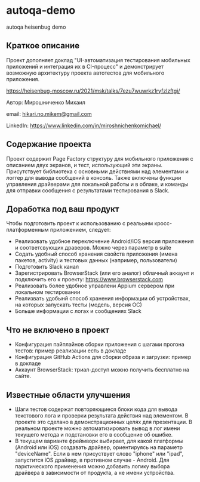 # autoqa-demo
autoqa heisenbug demo

## Краткое описание
Проект дополняет доклад "UI-автоматизация тестирования мобильных приложений и интеграция их в CI-процесс" и демонстрирует возможную архитектуру проекта автотестов для мобильного приложения.

https://heisenbug-moscow.ru/2021/msk/talks/7ezu7wuwrkz1ryfzlzftgi/



Автор: Мирошниченко Михаил

email: hikari.no.mikem@gmail.com

LinkedIn: https://www.linkedin.com/in/miroshnichenkomichael/

## Содержание проекта
Проект содержит Page Factory структуру для мобильного приложения с описанием двух экранов, и тест, использующий эти экраны. Присутствует библиотека с основными действиями над элементами и логгер для вывода сообщений в консоль. Также включены функции управления драйверами для локальной работы и в облаке, и команды для отправки сообщения с результатами тестирования в Slack. 

## Доработка под ваш продукт
Чтобы подготовить проект к использованию с реальынм кросс-платформенным приложением, следует:
- Реализовать удобное переключение Android/iOS версия приложения и соответсвующих драверов. Можно через параметр в suite
- Содать удобный способ хранения свойств приложения (имена пакетов, activity) и тестовых данных (например, пользователи)
- Подготовить Slack канал
- Зарегистрировать BrowserStack (или его аналог) облачный аккаунт и подключить его к проекту: https://www.browserstack.com
- Реализовать более удобное управлени Appium сервером при локальном тестировании
- Реализвать удобынй способ хранения информации об устройствах, на которых запускать тесты (модель, версия ОС)
- Больше информации с логах и сообщениях Slack

## Что не включено в проект
- Конфигурация пайплайнов сборки приложения с шагами прогона тестов: пример реализации есть в докладе
- Конфигурация GitHub Actions для сборки образа и загрузки: пример в докладе
- Аккаунт BrowserStack: триал-доступ можно получить бесплатно на сайте.

## Известные области улучшения
- Шаги тестов содержат повторяющиеся блоки кода для вывода текстового лога и проверки результата действия над элементом. В проекте это сделано в демонстрационных целях для презентации. В реальном проекте можно автоматизировать вывод в лог имени текущего метода и подстановки его в сообщение об ошибке.
- В текущем варианте фреймворк выбирает, для какой платформы (Android или iOS) создавать драйвер, ориентируясь на параметр "deviceName". Если в нем присуствует слово "iphone" или "ipad", запустится iOS драйвер, в противном случае - Android. Для парктического применения можно добавить логику выбора драйвера в зависимости от продукта, а не имени устройства.
